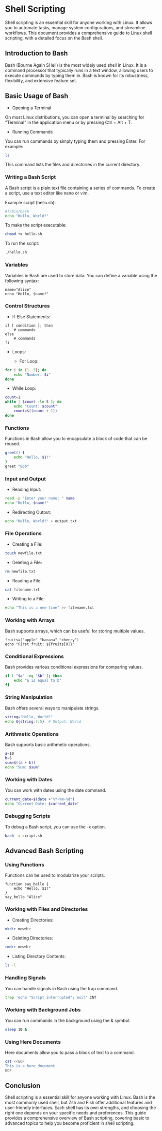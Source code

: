 # Shell Scripting

Shell scripting is an essential skill for anyone working with Linux. It allows you to
automate tasks, manage system configurations, and streamline workflows. This document
provides a comprehensive guide to Linux shell scripting, with a detailed focus on the Bash
shell.

## Introduction to Bash

Bash (Bourne Again SHell) is the most widely used shell in Linux. It is a command
processor that typically runs in a text window, allowing users to execute commands by
typing them in. Bash is known for its robustness, flexibility, and extensive feature set.

## Basic Usage of Bash

- Opening a Terminal

On most Linux distributions, you can open a terminal by searching for "Terminal" in the
application menu or by pressing Ctrl + Alt + T.

- Running Commands

You can run commands by simply typing them and pressing Enter. For example:

```sh
ls
```

This command lists the files and directories in the current directory.

### Writing a Bash Script

A Bash script is a plain text file containing a series of commands. To create a script,
use a text editor like nano or vim.

Example script (hello.sh):

```sh
#!/bin/bash
echo "Hello, World!"
```

To make the script executable:

```sh
chmod +x hello.sh
```

To run the script:

```sh
./hello.sh
```

### Variables

Variables in Bash are used to store data. You can define a variable using the following
syntax:

```
name="Alice"
echo "Hello, $name!"
```

### Control Structures

- If-Else Statements:

```
if [ condition ]; then
    # commands
else
    # commands
fi
```

- Loops:

  - For Loop:

```sh
for i in {1..5}; do
    echo "Number: $i"
done
```

- While Loop:

```sh
count=1
while [ $count -le 5 ]; do
    echo "Count: $count"
    count=$((count + 1))
done
```

### Functions

Functions in Bash allow you to encapsulate a block of code that can be reused.

```sh
greet() {
    echo "Hello, $1!"
}
greet "Bob"
```

### Input and Output

- Reading Input:

```sh
read -p "Enter your name: " name
echo "Hello, $name!"
```

- Redirecting Output:

```sh
echo "Hello, World!" > output.txt
```

### File Operations

- Creating a File:

```sh
touch newfile.txt
```

- Deleting a File:

```sh
rm newfile.txt
```

- Reading a File:

```sh
cat filename.txt
```

- Writing to a File:

```sh
echo "This is a new line" >> filename.txt
```

### Working with Arrays

Bash supports arrays, which can be useful for storing multiple values.

```
fruits=("apple" "banana" "cherry")
echo "First fruit: ${fruits[0]}"
```

### Conditional Expressions

Bash provides various conditional expressions for comparing values.

```sh
if [ "$a" -eq "$b" ]; then
    echo "a is equal to b"
fi
```

### String Manipulation

Bash offers several ways to manipulate strings.

```sh
string="Hello, World!"
echo ${string:7:5}  # Output: World
```

### Arithmetic Operations

Bash supports basic arithmetic operations.

```sh
a=10
b=5
sum=$((a + b))
echo "Sum: $sum"
```

### Working with Dates

You can work with dates using the date command.

```sh
current_date=$(date +"%Y-%m-%d")
echo "Current Date: $current_date"
```

### Debugging Scripts

To debug a Bash script, you can use the -x option.

```sh
bash -x script.sh
```

## Advanced Bash Scripting

### Using Functions

Functions can be used to modularize your scripts.

```
function say_hello {
    echo "Hello, $1!"
}
say_hello "Alice"
```

### Working with Files and Directories

- Creating Directories:

```sh
mkdir newdir
```

- Deleting Directories:

```sh
rmdir newdir
```

- Listing Directory Contents:

```sh
ls -l
```

### Handling Signals

You can handle signals in Bash using the trap command.

```sh
trap 'echo "Script interrupted"; exit' INT
```

### Working with Background Jobs

You can run commands in the background using the & symbol.

```sh
sleep 10 &
```

### Using Here Documents

Here documents allow you to pass a block of text to a command.

```sh
cat <<EOF
This is a here document.
EOF
```

## Conclusion

Shell scripting is a essential skill for anyone working with Linux. Bash is the most
commonly used shell, but Zsh and Fish offer additional features and user-friendly
interfaces. Each shell has its own strengths, and choosing the right one depends on your
specific needs and preferences. This guide provides a comprehensive overview of Bash
scripting, covering basic to advanced topics to help you become proficient in shell
scripting.
